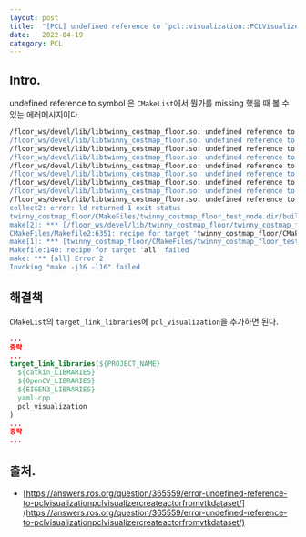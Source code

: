 ```yaml
---
layout: post
title:  "[PCL] undefined reference to `pcl::visualization::PCLVisualizer::PCLVisualizer"
date:   2022-04-19
category: PCL
---
```


## Intro.
undefined reference to symbol 은 `CMakeList`에서 뭔가를 missing 했을 때 볼 수 있는 에러메시지이다.

```bash
/floor_ws/devel/lib/libtwinny_costmap_floor.so: undefined reference to `pcl::visualization::PCLVisualizer::PCLVisualizer(std::__cxx11::basic_string<char, std::char_traits<char>, std::allocator<char> > const&, bool)'
/floor_ws/devel/lib/libtwinny_costmap_floor.so: undefined reference to `pcl::visualization::PCLVisualizer::allocVtkPolyData(vtkSmartPointer<vtkPolyData>&)'
/floor_ws/devel/lib/libtwinny_costmap_floor.so: undefined reference to `pcl::visualization::PCLVisualizer::updateCells(vtkSmartPointer<vtkIdTypeArray>&, vtkSmartPointer<vtkIdTypeArray>&, long long)'
/floor_ws/devel/lib/libtwinny_costmap_floor.so: undefined reference to `pcl::visualization::PointCloudGeometryHandlerXYZ<pcl::PointXYZRGB>::PointCloudGeometryHandlerXYZ(boost::shared_ptr<pcl::PointCloud<pcl::PointXYZRGB> const> const&)'
/floor_ws/devel/lib/libtwinny_costmap_floor.so: undefined reference to `pcl::visualization::PCLVisualizer::addActorToRenderer(vtkSmartPointer<vtkProp> const&, int)'
/floor_ws/devel/lib/libtwinny_costmap_floor.so: undefined reference to `pcl::visualization::PCLVisualizer::convertToVtkMatrix(Eigen::Matrix<float, 4, 1, 0, 4, 1> const&, Eigen::Quaternion<float, 0> const&, vtkSmartPointer<vtkMatrix4x4>&)'
/floor_ws/devel/lib/libtwinny_costmap_floor.so: undefined reference to `pcl::visualization::PointCloudGeometryHandlerXYZ<pcl::PointXYZRGB>::getGeometry(vtkSmartPointer<vtkPoints>&) const'
/floor_ws/devel/lib/libtwinny_costmap_floor.so: undefined reference to `pcl::visualization::PCLVisualizer::~PCLVisualizer()'
/floor_ws/devel/lib/libtwinny_costmap_floor.so: undefined reference to `pcl::visualization::PCLVisualizer::createActorFromVTKDataSet(vtkSmartPointer<vtkDataSet> const&, vtkSmartPointer<vtkLODActor>&, bool)'
collect2: error: ld returned 1 exit status
twinny_costmap_floor/CMakeFiles/twinny_costmap_floor_test_node.dir/build.make:602: recipe for target '/floor_ws/devel/lib/twinny_costmap_floor/twinny_costmap_floor_test_node' failed
make[2]: *** [/floor_ws/devel/lib/twinny_costmap_floor/twinny_costmap_floor_test_node] Error 1
CMakeFiles/Makefile2:6351: recipe for target 'twinny_costmap_floor/CMakeFiles/twinny_costmap_floor_test_node.dir/all' failed
make[1]: *** [twinny_costmap_floor/CMakeFiles/twinny_costmap_floor_test_node.dir/all] Error 2
Makefile:140: recipe for target 'all' failed
make: *** [all] Error 2
Invoking "make -j16 -l16" failed
```

## 해결책
`CMakeList`의 `target_link_libraries`에 `pcl_visualization`을 추가하면 된다.

```cmake
...
중략
...
target_link_libraries(${PROJECT_NAME}
  ${catkin_LIBRARIES}
  ${OpenCV_LIBRARIES}
  ${EIGEN3_LIBRARIES}
  yaml-cpp
  pcl_visualization
)
...
중략
...
```

## 출처.
- [https://answers.ros.org/question/365559/error-undefined-reference-to-pclvisualizationpclvisualizercreateactorfromvtkdataset/](https://answers.ros.org/question/365559/error-undefined-reference-to-pclvisualizationpclvisualizercreateactorfromvtkdataset/)